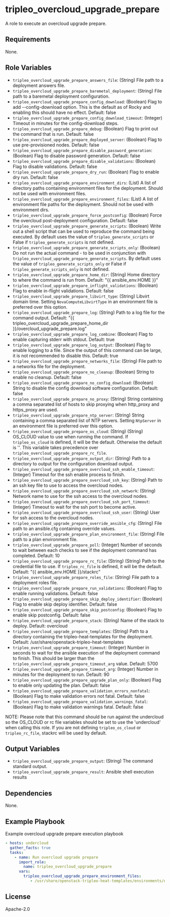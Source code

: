 tripleo_overcloud_upgrade_prepare
=================================

A role to execute an overcloud upgrade prepare.

Requirements
------------

None.

Role Variables
--------------

* `tripleo_overcloud_upgrade_prepare_answers_file`: (String) File path to a deployment answers file.
* `tripleo_overcloud_upgrade_prepare_baremetal_deployment`: (String) File path to a baremetal deployment configuration.
* `tripleo_overcloud_upgrade_prepare_config_download`: (Boolean) Flag to add --config-download option. This is the default as of Rocky and enabling this should have no effect. Default: false
* `tripleo_overcloud_upgrade_prepare_config_download_timeout`: (Integer) Timeout in minutes for the config-download steps.
* `tripleo_overcloud_upgrade_prepare_debug`: (Boolean) Flag to print out the command that is run. Default: false
* `tripleo_overcloud_upgrade_prepare_deployed_server`: (Boolean) Flag to use pre-provisioned nodes. Default: false
* `tripleo_overcloud_upgrade_prepare_disable_password_generation`: (Boolean) Flag to disable password generation. Default: false
* `tripleo_overcloud_upgrade_prepare_disable_validations`: (Boolean) Flag to disable validations. Default: false
* `tripleo_overcloud_upgrade_prepare_dry_run`: (Boolean) Flag to enable dry run. Default: false
* `tripleo_overcloud_upgrade_prepare_environment_dirs`: (List) A list of directory paths containing environment files for the deployment. Should not be used with environment files.
* `tripleo_overcloud_upgrade_prepare_environment_files`: (List) A list of environment file paths for the deployment.  Should not be used with environment dirs.
* `tripleo_overcloud_upgrade_prepare_force_postconfig`: (Boolean) Force the overcloud post-deployment configuration. Default: false
* `tripleo_overcloud_upgrade_prepare_generate_scripts`: (Boolean) Write out a shell script that can be used to reproduce the command being executed. By default uses the value of `tripleo_generate_scripts` or False if `tripleo_generate_scripts` is not defined.
* `tripleo_overcloud_upgrade_prepare_generate_scripts_only`: (Boolean) Do not run the actual command - to be used in conjunction with `tripleo_overcloud_upgrade_prepare_generate_scripts`. By default uses the value of `tripleo_generate_scripts_only` or False if `tripleo_generate_scripts_only` is not defined.
* `tripleo_overcloud_upgrade_prepare_home_dir`: (String) Home directory to where the command is run from. Default: "{{ ansible_env.HOME }}"
* `tripleo_overcloud_upgrade_prepare_inflight_validations`: (Boolean) Flag to enable in-flight validations. Default: false
* `tripleo_overcloud_upgrade_prepare_libvirt_type`: (String) Libvirt domain time. Setting `NovaComputeLibvirtType` in an environment file is preferred over this option.
* `tripleo_overcloud_upgrade_prepare_log`: (String) Path to a log file for the command output. Default: "{{ tripleo_overcloud_upgrade_prepare_home_dir }}/overcloud_upgrade_prepare.log"
* `tripleo_overcloud_upgrade_prepare_log_combine`: (Boolean) Flag to enable capturing stderr with stdout. Default: true
* `tripleo_overcloud_upgrade_prepare_log_output`: (Boolean) Flag to enable logging to a file. Since the output of this command can be large, it is not recommended to disable this. Default: true
* `tripleo_overcloud_upgrade_prepare_networks_file`: (String) File path to a networks file for the deployment.
* `tripleo_overcloud_upgrade_prepare_no_cleanup`: (Boolean) String to enable no cleanup. Default: false
* `tripleo_overcloud_upgrade_prepare_no_config_download`: (Boolean) String to disable the config download software configuration. Default: false
* `tripleo_overcloud_upgrade_prepare_no_proxy`: (String) String containing a comma separated list of hosts to skip proxying when http_proxy and https_proxy are used.
* `tripleo_overcloud_upgrade_prepare_ntp_server`: (String) String containing a comma separated list of NTP servers. Setting `NtpServer` in an environment file is preferred over this option.
* `tripleo_overcloud_upgrade_prepare_os_cloud`: (String) (String) OS_CLOUD value to use when running the command. If `tripleo_os_cloud` is defined, it will be the default. Otherwise the default is ''. This variable takes precedence over `tripleo_overcloud_upgrade_prepare_rc_file`.
* `tripleo_overcloud_upgrade_prepare_output_dir`: (String) Path to a directory to output for the configuration download output.
* `tripleo_overcloud_upgrade_prepare_overcloud_ssh_enable_timeout`: (Integer) Timeout for the ssh enable process to finish.
* `tripleo_overcloud_upgrade_prepare_overcloud_ssh_key`: (String) Path to an ssh key file to use to access the overcloud nodes.
* `tripleo_overcloud_upgrade_prepare_overcloud_ssh_network`: (String) Network name to use for the ssh access to the overcloud nodes.
* `tripleo_overcloud_upgrade_prepare_overcloud_ssh_port_timeout`: (Integer) Timeout to wait for the ssh port to become active.
* `tripleo_overcloud_upgrade_prepare_overcloud_ssh_user`: (String) User for ssh access to the overcloud nodes.
* `tripleo_overcloud_upgrade_prepare_override_ansible_cfg`: (String) File path to an ansible.cfg containing override values.
* `tripleo_overcloud_upgrade_prepare_plan_environment_file`: (String) File path to a plan environment file.
* `tripleo_overcloud_upgrade_prepare_poll`: (Integer) Number of seconds to wait between each checks to see if the deployment command has completed. Default: 10
* `tripleo_overcloud_upgrade_prepare_rc_file`: (String) (String) Path to the credential file to use. If `tripleo_rc_file` is defined, it will be the default. Default: "{{ ansible_env.HOME }}/stackrc"
* `tripleo_overcloud_upgrade_prepare_roles_file`: (String) File path to a deployment roles file.
* `tripleo_overcloud_upgrade_prepare_run_validations`: (Boolean) Flag to enable running validations. Default: false
* `tripleo_overcloud_upgrade_prepare_skip_deploy_identifier`: (Boolean) Flag to enable skip deploy identifier. Default: false
* `tripleo_overcloud_upgrade_prepare_skip_postconfig`: (Boolean) Flag to enable skip postconfig. Default: false
* `tripleo_overcloud_upgrade_prepare_stack`: (String) Name of the stack to deploy. Default: overcloud
* `tripleo_overcloud_upgrade_prepare_templates`: (String) Path to a directory containing the tripleo-heat-templates for the deployment. Default: /usr/share/openstack-tripleo-heat-templates
* `tripleo_overcloud_upgrade_prepare_timeout`: (Integer) Number in seconds to wait for the ansible execution of the deployment command to finish. This should be larger than the `tripleo_overcloud_upgrade_prepare_timeout_arg` value. Default: 5700
* `tripleo_overcloud_upgrade_prepare_timeout_arg`: (Integer) Number in minutes for the deployment to run. Default: 90
* `tripleo_overcloud_upgrade_prepare_upgrade_plan_only`: (Boolean) Flag to enable only updating the plan. Default: false
* `tripleo_overcloud_upgrade_prepare_validation_errors_nonfatal`: (Boolean) Flag to make validation errors not fatal. Default: false
* `tripleo_overcloud_upgrade_prepare_validation_warnings_fatal`: (Boolean) Flag to make validation warnings fatal. Default: false

NOTE: Please note that this command should be run against the undercloud so the
OS_CLOUD or rc file variables should be set to use the 'undercloud' when
calling this role. If you are not defining `tripleo_os_cloud` or `tripleo_rc_file`,
stackrc will be used by default.

Output Variables
----------------

* `tripleo_overcloud_upgrade_prepare_output`: (String) The command standard output.
* `tripleo_overcloud_upgrade_prepare_result`: Ansible shell execution results

Dependencies
------------

None.

Example Playbook
----------------

Example overcloud upgrade prepare execution playbook

```yaml
- hosts: undercloud
  gather_facts: true
  tasks:
    - name: Run overcloud upgrade prepare
      import_role:
        name: tripleo_overcloud_upgrade_prepare
      vars:
        tripleo_overcloud_upgrade_prepare_environment_files:
           - /usr/share/openstack-tripleo-heat-templates/environments/enable-swap.yaml
```

License
-------

Apache-2.0
